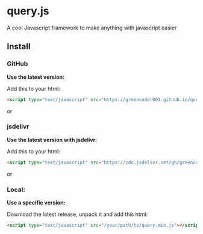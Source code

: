 # query.js
A cool Javascript framework to make anything with javascript easier

## Install

### GitHub
**Use the latest version:**

Add this to your html:
```html
<script type="text/javascript" src="https://greencoder001.github.io/queryjs/index.js"></script>
```

or
### jsdelivr
**Use the latest version with jsdelivr:**

Add this to your html:
```html
<script type="text/javascript" src="https://cdn.jsdelivr.net/gh/greencoder001/zGET@latest/index.js"></script>
```

or
### Local:
**Use a specific version:**

Download the latest release, unpack it and add this html:
```html
<script type="text/javascript" src="/your/path/to/query.min.js"></script>
```
